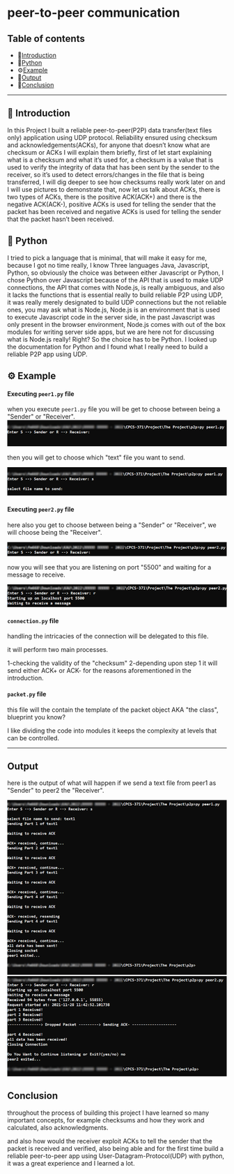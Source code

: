 # peer-to-peer communication

## Table of contents

-   :book:[Introduction](#introduction)
-   :snake:[Python](#python)
-   :gear:[Example](#example)
-   :drum:[Output](#output)
-   :pushpin:[Conclusion](#conclusion)

---

## 📖 Introduction 

In this Project I built a reliable peer-to-peer(P2P) data transfer(text files only) application using UDP protocol. Reliability ensured using checksum and acknowledgements(ACKs), for anyone that doesn’t know what are checksum or ACKs I will explain them briefly, first of let start explaining what is a checksum and what it’s used for, a checksum is a value that is used to verify the integrity of data that has been sent by the sender to the receiver, so it’s used to detect errors/changes in the file that is being transferred, I will dig deeper to see how checksums really work later on and I will use pictures to demonstrate that, now let us talk about ACKs, there is two types of ACKs, there is the positive ACK(ACK+) and there is the negative ACK(ACK-), positive ACKs is used for telling the sender that the packet has been received and negative ACKs is used for telling the sender that the packet hasn’t been received.

## 🐍 Python  

I tried to pick a language that is minimal, that will make it easy for me, because I got no time really, I know Three languages Java, Javascript, Python, so obviously the choice was between either Javascript or Python, I chose Python over Javascript because of the API that is used to make UDP connections, the API that comes with Node.js, is really ambiguous, and also it lacks the functions that is essential really to build reliable P2P using UDP, it was really merely designated to build UDP connections but the not reliable ones, you may ask what is Node.js, Node.js is an environment that is used to execute Javascript code in the server side, in the past Javascript was only present in the browser environment, Node.js comes with out of the box modules for writing server side apps, but we are here not for discussing what is Node.js really! Right? So the choice has to be Python. I looked up the documentation for Python and I found what I really need to build a reliable P2P app using UDP.

## ⚙️ Example

#### Executing `peer1.py` file

when you execute `peer1.py` file you will be get to choose between being a "Sender" or "Receiver".
![sender-or-receiver](./README%20pictures/peer_1/choosing_to_be_sender_or_Receiver.png)

then you will get to choose which "text" file you want to send.

![choosing-text-file](./README%20pictures/peer_1/peer_1_choosing_file.png)

#### Executing `peer2.py` file

here also you get to choose between being a "Sender" or "Receiver", we will choose being the "Receiver".

![sender-or-receiver](./README%20pictures/peer_2/choosing_to_be_sender_receiver.png)

now you will see that you are listening on port "5500"
and waiting for a message to receive.

![waiting-a-message](./README%20pictures/peer_2/peer_2_listening.png)

#### `connection.py` file

handling the intricacies of the connection will be delegated to this file.

it will perform two main processes.

1-checking the validity of the "checksum"
2-depending upon step 1 it will send either ACK+ or ACK- for the reasons aforementioned in the introduction.

#### `packet.py` file

this file will the contain the template of the packet object AKA "the class", blueprint you know?

I like dividing the code into modules it keeps the complexity at levels that can be controlled.

---

## Output

here is the output of what will happen if we send a text file from 
peer1 as "Sender" to peer2 the "Receiver".

![pic_1](./README%20pictures/peer_1/peer_1_results.png)
![pic_2](./README%20pictures/peer_2/peer_2_results.png)

## Conclusion

throughout the process of building this project I have learned so many important concepts, for example checksums and how they work and  calculated, also acknowledgments.

and also how would the receiver exploit ACKs to tell the sender that the packet is received and verified, also being able and for the first time build a reliable peer-to-peer app using User-Datagram-Protocol(UDP) with python, it was a great experience and I learned a lot.









